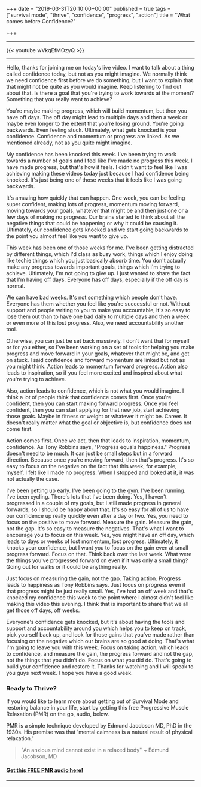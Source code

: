 +++
date = "2019-03-31T20:10:00+00:00"
published = true
tags = ["survival mode", "thrive", "confidence", "progress", "action"]
title = "What comes before Confidence?"

+++
***

{{< youtube  wVkqEfMOzyQ >}}

***

Hello, thanks for joining me on today's live video. I want to talk about a thing called confidence today, but not as you might imagine. We normally think we need confidence first before we do something, but I want to explain that that might not be quite as you would imagine. Keep listening to find out about that. Is there a goal that you're trying to work towards at the moment? Something that you really want to achieve?

You're maybe making progress, which will build momentum, but then you have off days. The off day might lead to multiple days and then a week or maybe even longer to the extent that you're losing ground. You're going backwards. Even feeling stuck. Ultimately, what gets knocked is your confidence. Confidence and momentum or progress are linked. As we mentioned already, not as you quite might imagine.

My confidence has been knocked this week. I've been trying to work towards a number of goals and I feel like I've made no progress this week. I have made progress, but that's how it feels. I didn't want to feel like I was achieving making these videos today just because I had confidence being knocked. It's just being one of those weeks that it feels like I was going backwards.

It's amazing how quickly that can happen. One week, you can be feeling super confident, making lots of progress, momentum moving forward, moving towards your goals, whatever that might be and then just one or a few days of making no progress. Our brains started to think about all the negative things that could be happening or why it could be causing it. Ultimately, our confidence gets knocked and we start going backwards to the point you almost feel like you want to give up.

This week has been one of those weeks for me. I've been getting distracted by different things, which I'd class as busy work, things which I enjoy doing like techie things which you just basically absorb time. You don't actually make any progress towards important goals, things which I'm trying to achieve. Ultimately, I'm not going to give up. I just wanted to share the fact that I'm having off days. Everyone has off days, especially if the off day is normal.

We can have bad weeks. It's not something which people don't have. Everyone has them whether you feel like you're successful or not. Without support and people writing to you to make you accountable, it's so easy to lose them out than to have one bad daily to multiple days and then a week or even more of this lost progress. Also, we need accountability another tool.

Otherwise, you can just be set back massively. I don't want that for myself or for you either, so I've been working on a set of tools for helping you make progress and move forward in your goals, whatever that might be, and get on stuck. I said confidence and forward momentum are linked but not as you might think. Action leads to momentum forward progress. Action also leads to inspiration, so if you feel more excited and inspired about what you're trying to achieve.

Also, action leads to confidence, which is not what you would imagine. I think a lot of people think that confidence comes first. Once you're confident, then you can start making forward progress. Once you feel confident, then you can start applying for that new job, start achieving those goals. Maybe in fitness or weight or whatever it might be. Career. It doesn't really matter what the goal or objective is, but confidence does not come first.

Action comes first. Once we act, then that leads to inspiration, momentum, confidence. As Tony Robbins says, "Progress equals happiness." Progress doesn't need to be much. It can just be small steps but in a forward direction. Because once you're moving forward, then that's progress. It's so easy to focus on the negative on the fact that this week, for example, myself, I felt like I made no progress. When I stopped and looked at it, it was not actually the case.

I've been getting up early. I've been going to the gym. I've been running. I've been cycling. There's lots that I've been doing. Yes, I haven't progressed in a couple of my goals, but I still made progress in general forwards, so I should be happy about that. It's so easy for all of us to have our confidence up really quickly even after a day or two. Yes, you need to focus on the positive to move forward. Measure the gain. Measure the gain, not the gap. It's so easy to measure the negatives.
That's what I want to encourage you to focus on this week. Yes, you might have an off day, which leads to days or weeks of lost momentum, lost progress. Ultimately, it knocks your confidence, but I want you to focus on the gain even at small progress forward. Focus on that. Think back over the last week. What were the things you've progressed forward on even if it was only a small thing? Going out for walks or it could be anything really.

Just focus on measuring the gain, not the gap. Taking action. Progress leads to happiness as Tony Robbins says. Just focus on progress even if that progress might be just really small. Yes, I've had an off week and that's knocked my confidence this week to the point where I almost didn't feel like making this video this evening. I think that is important to share that we all get those off days, off weeks.

Everyone's confidence gets knocked, but it's about having the tools and support and accountability around you which helps you to keep on track, pick yourself back up, and look for those gains that you've made rather than focusing on the negative which our brains are so good at doing. That's what I'm going to leave you with this week. Focus on taking action, which leads to confidence, and measure the gain, the progress forward and not the gap, not the things that you didn't do. Focus on what you did do. That's going to build your confidence and restore it. Thanks for watching and I will speak to you guys next week. I hope you have a good week.


### Ready to Thrive?

If you would like to learn more about getting out of Survival Mode and restoring balance in your life, start by getting this free Progressive Muscle Relaxation (PMR) on the go, audio, below.

PMR is a simple technique developed by Edmund Jacobson MD, PhD in the 1930s. His premise was that 'mental calmness is a natural result of physical relaxation.'

> "An anxious mind cannot exist in a relaxed body" \~ Edmund Jacobson, MD

#### [Get this FREE PMR audio here!](https://fearextinguishers.com/)

***

